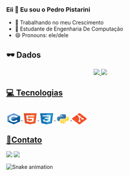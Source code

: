 ### Eii 👋 Eu sou o Pedro Pistarini


- 🔭 Trabalhando no meu Crescimento
- 🌱 Estudante de Engenharia De Computação
- 😄 Pronouns: ele/dele

## 🕶️ Dados 

<div align="center">
  <a href="https://github.com/PedroPistarini">
  <img height="180em" src="https://github-readme-stats.vercel.app/api?username=PedroPistarini&show_icons=true&theme=dracula&include_all_commits=true&count_private=true"/>
  <img height="180em" src="https://github-readme-stats.vercel.app/api/top-langs/?username=PedroPistarini&layout=compact&langs_count=7&theme=dracula"/>
</div>



## 💻 Tecnologias

<div style="display: inline_block"><br>
  
  <img align="center" alt="Pedro-C" height="30" width="40" src="https://raw.githubusercontent.com/devicons/devicon/master/icons/c/c-original.svg">
  <img align="center" alt="Pedro-HTML" height="30" width="40" src="https://raw.githubusercontent.com/devicons/devicon/master/icons/html5/html5-original.svg">
  <img align="center" alt="Pedro-CSS" height="30" width="40" src="https://raw.githubusercontent.com/devicons/devicon/master/icons/css3/css3-original.svg">
  <img align="center" alt="Pedro-Python" height="30" width="40" src="https://raw.githubusercontent.com/devicons/devicon/master/icons/python/python-original.svg">
  <img align="center" alt="Pedro-C" height="30" width="40" src="https://raw.githubusercontent.com/devicons/devicon/master/icons/git/git-original.svg">
 
</div>



## 🎯Contato 
   
  <p align="left"> 
    <a href = "https://www.instagram.com/pedropistarini_/"><img src="https://img.icons8.com/fluent/48/000000/instagram-new.png"/></a>
    <a href = "mailto:phrpistarini@gmail.com"><img src="https://img.icons8.com/fluent/48/000000/gmail.png"/></a>
  </p>
  
  ![Snake animation](https://github.com/PedroPistarini/PedroPistarini/blob/output/github-contribution-grid-snake.svg)
